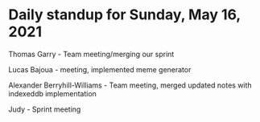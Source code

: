 # Daily standup for Sunday, May 16, 2021

Thomas Garry - Team meeting/merging our sprint

Lucas Bajoua - meeting, implemented meme generator

Alexander Berryhill-Williams - Team meeting, merged updated notes with indexeddb implementation

Judy - Sprint meeting
